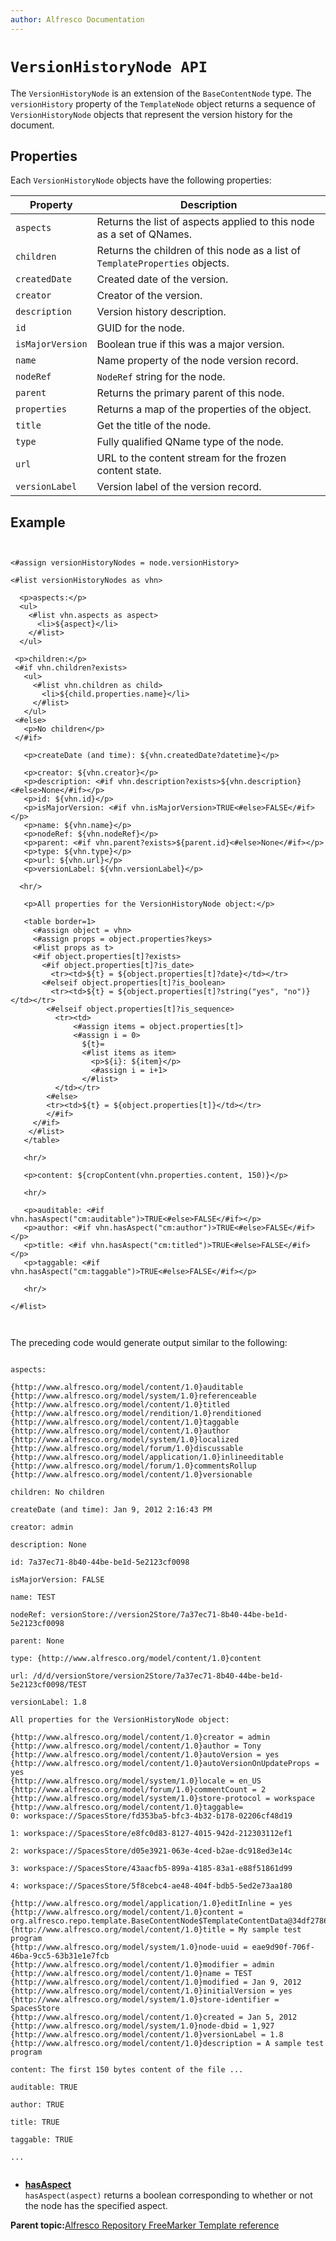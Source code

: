 ```yaml
---
author: Alfresco Documentation
---
```


# `VersionHistoryNode API`

The `VersionHistoryNode` is an extension of the `BaseContentNode` type. The `versionHistory` property of the `TemplateNode` object returns a sequence of `VersionHistoryNode` objects that represent the version history for the document.

## Properties

Each `VersionHistoryNode` objects have the following properties:

|Property|Description|
|--------|-----------|
|`aspects`|Returns the list of aspects applied to this node as a set of QNames.|
|`children`|Returns the children of this node as a list of `TemplateProperties` objects.|
|`createdDate`|Created date of the version.|
|`creator`|Creator of the version.|
|`description`|Version history description.|
|`id`|GUID for the node.|
|`isMajorVersion`|Boolean true if this was a major version.|
|`name`|Name property of the node version record.|
|`nodeRef`|`NodeRef` string for the node.|
|`parent`|Returns the primary parent of this node.|
|`properties`|Returns a map of the properties of the object.|
|`title`|Get the title of the node.|
|`type`|Fully qualified QName type of the node.|
|`url`|URL to the content stream for the frozen content state.|
|`versionLabel`|Version label of the version record.|

## Example

```


<#assign versionHistoryNodes = node.versionHistory>

<#list versionHistoryNodes as vhn>

  <p>aspects:</p>
  <ul>
    <#list vhn.aspects as aspect>
      <li>${aspect}</li>
    </#list>
  </ul>

 <p>children:</p>
 <#if vhn.children?exists>
   <ul>
     <#list vhn.children as child>
       <li>${child.properties.name}</li>
     </#list>
   </ul>
 <#else>
   <p>No children</p>
 </#if>

   <p>createDate (and time): ${vhn.createdDate?datetime}</p>
 
   <p>creator: ${vhn.creator}</p>
   <p>description: <#if vhn.description?exists>${vhn.description}<#else>None</#if></p>
   <p>id: ${vhn.id}</p>
   <p>isMajorVersion: <#if vhn.isMajorVersion>TRUE<#else>FALSE</#if></p>
   <p>name: ${vhn.name}</p>
   <p>nodeRef: ${vhn.nodeRef}</p>
   <p>parent: <#if vhn.parent?exists>${parent.id}<#else>None</#if></p>
   <p>type: ${vhn.type}</p>
   <p>url: ${vhn.url}</p>
   <p>versionLabel: ${vhn.versionLabel}</p>
   
  <hr/>
  
   <p>All properties for the VersionHistoryNode object:</p>

   <table border=1>
     <#assign object = vhn>
     <#assign props = object.properties?keys>
     <#list props as t>
     <#if object.properties[t]?exists>
       <#if object.properties[t]?is_date>
         <tr><td>${t} = ${object.properties[t]?date}</td></tr>
       <#elseif object.properties[t]?is_boolean>
         <tr><td>${t} = ${object.properties[t]?string("yes", "no")}</td></tr>
        <#elseif object.properties[t]?is_sequence>
          <tr><td>
              <#assign items = object.properties[t]>
              <#assign i = 0>
                ${t}=
                <#list items as item>
                  <p>${i}: ${item}</p>
                  <#assign i = i+1>
                </#list>
          </td></tr>
        <#else>
        <tr><td>${t} = ${object.properties[t]}</td></tr>
        </#if>
     </#if>
    </#list>
   </table>
   
   <hr/>

   <p>content: ${cropContent(vhn.properties.content, 150)}</p>
  
   <hr/>

   <p>auditable: <#if vhn.hasAspect("cm:auditable")>TRUE<#else>FALSE</#if></p>
   <p>author: <#if vhn.hasAspect("cm:author")>TRUE<#else>FALSE</#if></p>
   <p>title: <#if vhn.hasAspect("cm:titled")>TRUE<#else>FALSE</#if></p>
   <p>taggable: <#if vhn.hasAspect("cm:taggable")>TRUE<#else>FALSE</#if></p>
   
   <hr/>

</#list>

      
```

The preceding code would generate output similar to the following:

```

aspects:

{http://www.alfresco.org/model/content/1.0}auditable
{http://www.alfresco.org/model/system/1.0}referenceable
{http://www.alfresco.org/model/content/1.0}titled
{http://www.alfresco.org/model/rendition/1.0}renditioned
{http://www.alfresco.org/model/content/1.0}taggable
{http://www.alfresco.org/model/content/1.0}author
{http://www.alfresco.org/model/system/1.0}localized
{http://www.alfresco.org/model/forum/1.0}discussable
{http://www.alfresco.org/model/application/1.0}inlineeditable
{http://www.alfresco.org/model/forum/1.0}commentsRollup
{http://www.alfresco.org/model/content/1.0}versionable

children: No children

createDate (and time): Jan 9, 2012 2:16:43 PM

creator: admin

description: None

id: 7a37ec71-8b40-44be-be1d-5e2123cf0098

isMajorVersion: FALSE

name: TEST

nodeRef: versionStore://version2Store/7a37ec71-8b40-44be-be1d-5e2123cf0098

parent: None

type: {http://www.alfresco.org/model/content/1.0}content

url: /d/d/versionStore/version2Store/7a37ec71-8b40-44be-be1d-5e2123cf0098/TEST

versionLabel: 1.8

All properties for the VersionHistoryNode object:

{http://www.alfresco.org/model/content/1.0}creator = admin
{http://www.alfresco.org/model/content/1.0}author = Tony
{http://www.alfresco.org/model/content/1.0}autoVersion = yes
{http://www.alfresco.org/model/content/1.0}autoVersionOnUpdateProps = yes
{http://www.alfresco.org/model/system/1.0}locale = en_US
{http://www.alfresco.org/model/forum/1.0}commentCount = 2
{http://www.alfresco.org/model/system/1.0}store-protocol = workspace
{http://www.alfresco.org/model/content/1.0}taggable=
0: workspace://SpacesStore/fd353ba5-bfc3-4b32-b178-02206cf48d19

1: workspace://SpacesStore/e8fc0d83-8127-4015-942d-212303112ef1

2: workspace://SpacesStore/d05e3921-063e-4ced-b2ae-dc918ed3e14c

3: workspace://SpacesStore/43aacfb5-899a-4185-83a1-e88f51861d99

4: workspace://SpacesStore/5f8cebc4-ae48-404f-bdb5-5ed2e73aa180

{http://www.alfresco.org/model/application/1.0}editInline = yes
{http://www.alfresco.org/model/content/1.0}content = org.alfresco.repo.template.BaseContentNode$TemplateContentData@34df2786
{http://www.alfresco.org/model/content/1.0}title = My sample test program
{http://www.alfresco.org/model/system/1.0}node-uuid = eae9d90f-706f-46ba-9cc5-63b31e1e7fcb
{http://www.alfresco.org/model/content/1.0}modifier = admin
{http://www.alfresco.org/model/content/1.0}name = TEST
{http://www.alfresco.org/model/content/1.0}modified = Jan 9, 2012
{http://www.alfresco.org/model/content/1.0}initialVersion = yes
{http://www.alfresco.org/model/system/1.0}store-identifier = SpacesStore
{http://www.alfresco.org/model/content/1.0}created = Jan 5, 2012
{http://www.alfresco.org/model/system/1.0}node-dbid = 1,927
{http://www.alfresco.org/model/content/1.0}versionLabel = 1.8
{http://www.alfresco.org/model/content/1.0}description = A sample test program

content: The first 150 bytes content of the file ...

auditable: TRUE

author: TRUE

title: TRUE

taggable: TRUE

...
      
```

-   **[hasAspect](../references/API-FreeMarker-VersionHistoryNode-hasAspect.md)**  
`hasAspect(aspect)` returns a boolean corresponding to whether or not the node has the specified aspect.

**Parent topic:**[Alfresco Repository FreeMarker Template reference](../references/API-FreeMarker-intro.md)

